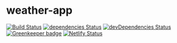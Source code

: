 # weather-app

[![Build Status](https://travis-ci.org/marcobiedermann/weather-app.svg?branch=master)](https://travis-ci.org/marcobiedermann/weather-app)
[![dependencies Status](https://david-dm.org/marcobiedermann/weather-app/status.svg)](https://david-dm.org/marcobiedermann/weather-app)
[![devDependencies Status](https://david-dm.org/marcobiedermann/weather-app/dev-status.svg)](https://david-dm.org/marcobiedermann/weather-app?type=dev)
[![Greenkeeper badge](https://badges.greenkeeper.io/marcobiedermann/weather-app.svg)](https://greenkeeper.io/)
[![Netlify Status](https://api.netlify.com/api/v1/badges/cdaeda22-70b8-4b3b-a9a1-d1ad45d2e542/deploy-status)](https://app.netlify.com/sites/marcobiedermann-weather/deploys)